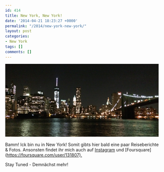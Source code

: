 ```yaml
---
id: 414
title: New York, New York!
date: '2014-04-21 18:23:27 +0000'
permalink: "/2014/new-york-new-york/"
layout: post
categories:
- New York
tags: []
comments: []
---
```

[![wkThPkABn_8oS9sW1RBeOJxNiATeQYKCnaLqnCDlv1w](/files/2014/04/wkThPkABn_8oS9sW1RBeOJxNiATeQYKCnaLqnCDlv1w-e1398101045824.png)](/files/2014/04/wkThPkABn_8oS9sW1RBeOJxNiATeQYKCnaLqnCDlv1w.png)

Bamm! Ick bin nu in New York! Somit gibts hier bald eine paar Reiseberichte & Fotos. Ansonsten findet ihr mich auch auf [Instagram](http://instagram.com/tobitobes) und [Foursquare](<https://foursquare.com/user/131807).>

Stay Tuned - Demnächst mehr!